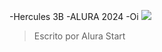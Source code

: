 -Hercules   3B
-ALURA 2024
-Oi
![](https://giphy.com/clips/storyful-panda-giant-cute-animal-HFB6yLFtt13NngqCJx)

> Escrito por Alura Start

